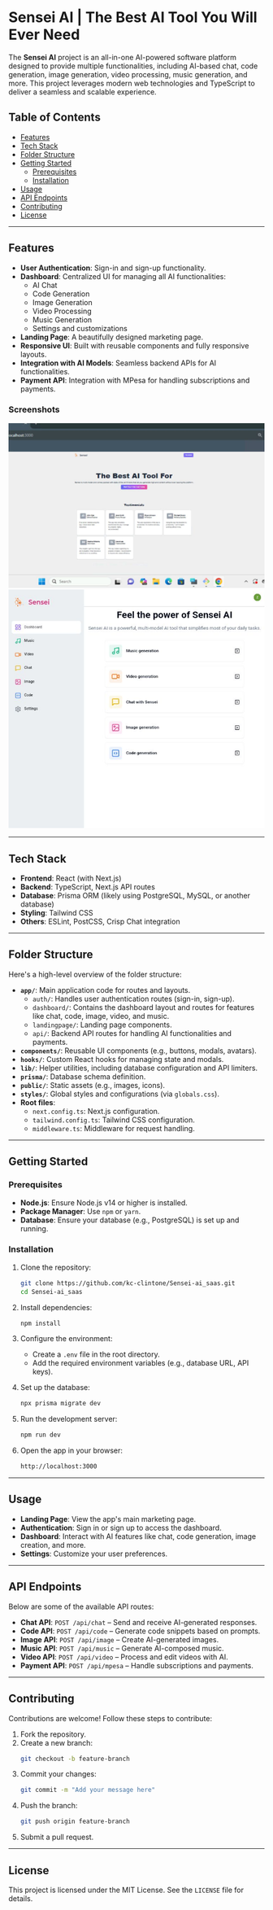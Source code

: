 # Sensei AI | The Best AI Tool You Will Ever Need

The **Sensei AI** project is an all-in-one AI-powered software platform designed to provide multiple functionalities, including AI-based chat, code generation, image generation, video processing, music generation, and more. This project leverages modern web technologies and TypeScript to deliver a seamless and scalable experience.



## Table of Contents
- [Features](#features)
- [Tech Stack](#tech-stack)
- [Folder Structure](#folder-structure)
- [Getting Started](#getting-started)
  - [Prerequisites](#prerequisites)
  - [Installation](#installation)
- [Usage](#usage)
- [API Endpoints](#api-endpoints)
- [Contributing](#contributing)
- [License](#license)

---

## Features
- **User Authentication**: Sign-in and sign-up functionality.
- **Dashboard**: Centralized UI for managing all AI functionalities:
  - AI Chat
  - Code Generation
  - Image Generation
  - Video Processing
  - Music Generation
  - Settings and customizations
- **Landing Page**: A beautifully designed marketing page.
- **Responsive UI**: Built with reusable components and fully responsive layouts.
- **Integration with AI Models**: Seamless backend APIs for AI functionalities.
- **Payment API**: Integration with MPesa for handling subscriptions and payments.


### Screenshots
![Landing Page](./sensei/assets/Screenshot_20250126-195942.jpg)
![Dashboard](./sensei/assets/Screenshot_20250127-125247.jpg)


---

## Tech Stack
- **Frontend**: React (with Next.js)
- **Backend**: TypeScript, Next.js API routes
- **Database**: Prisma ORM (likely using PostgreSQL, MySQL, or another database)
- **Styling**: Tailwind CSS
- **Others**: ESLint, PostCSS, Crisp Chat integration

---

## Folder Structure
Here's a high-level overview of the folder structure:

- **`app/`**: Main application code for routes and layouts.
  - `auth/`: Handles user authentication routes (sign-in, sign-up).
  - `dashboard/`: Contains the dashboard layout and routes for features like chat, code, image, video, and music.
  - `landingpage/`: Landing page components.
  - `api/`: Backend API routes for handling AI functionalities and payments.
- **`components/`**: Reusable UI components (e.g., buttons, modals, avatars).
- **`hooks/`**: Custom React hooks for managing state and modals.
- **`lib/`**: Helper utilities, including database configuration and API limiters.
- **`prisma/`**: Database schema definition.
- **`public/`**: Static assets (e.g., images, icons).
- **`styles/`**: Global styles and configurations (via `globals.css`).
- **Root files**:
  - `next.config.ts`: Next.js configuration.
  - `tailwind.config.ts`: Tailwind CSS configuration.
  - `middleware.ts`: Middleware for request handling.

---

## Getting Started

### Prerequisites
- **Node.js**: Ensure Node.js v14 or higher is installed.
- **Package Manager**: Use `npm` or `yarn`.
- **Database**: Ensure your database (e.g., PostgreSQL) is set up and running.

### Installation
1. Clone the repository:
   ```bash
   git clone https://github.com/kc-clintone/Sensei-ai_saas.git
   cd Sensei-ai_saas
   ```

2. Install dependencies:
   ```bash
   npm install
   ```

3. Configure the environment:
   - Create a `.env` file in the root directory.
   - Add the required environment variables (e.g., database URL, API keys).

4. Set up the database:
   ```bash
   npx prisma migrate dev
   ```

5. Run the development server:
   ```bash
   npm run dev
   ```

6. Open the app in your browser:
   ```bash
   http://localhost:3000
   ```

---

## Usage
- **Landing Page**: View the app's main marketing page.
- **Authentication**: Sign in or sign up to access the dashboard.
- **Dashboard**: Interact with AI features like chat, code generation, image creation, and more.
- **Settings**: Customize your user preferences.

---

## API Endpoints
Below are some of the available API routes:

- **Chat API**: `POST /api/chat` – Send and receive AI-generated responses.
- **Code API**: `POST /api/code` – Generate code snippets based on prompts.
- **Image API**: `POST /api/image` – Create AI-generated images.
- **Music API**: `POST /api/music` – Generate AI-composed music.
- **Video API**: `POST /api/video` – Process and edit videos with AI.
- **Payment API**: `POST /api/mpesa` – Handle subscriptions and payments.

---

## Contributing
Contributions are welcome! Follow these steps to contribute:
1. Fork the repository.
2. Create a new branch:
   ```bash
   git checkout -b feature-branch
   ```
3. Commit your changes:
   ```bash
   git commit -m "Add your message here"
   ```
4. Push the branch:
   ```bash
   git push origin feature-branch
   ```
5. Submit a pull request.

---

## License
This project is licensed under the MIT License. See the `LICENSE` file for details.
